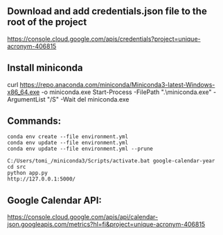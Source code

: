 ## Download and add credentials.json file to the root of the project

https://console.cloud.google.com/apis/credentials?project=unique-acronym-406815

## Install miniconda

curl https://repo.anaconda.com/miniconda/Miniconda3-latest-Windows-x86_64.exe -o miniconda.exe
Start-Process -FilePath ".\miniconda.exe" -ArgumentList "/S" -Wait
del miniconda.exe

## Commands:

```
conda env create --file environment.yml
conda env update --file environment.yml
conda env update --file environment.yml --prune

C:/Users/tomi_/miniconda3/Scripts/activate.bat google-calendar-year
cd src
python app.py
http://127.0.0.1:5000/
```

## Google Calendar API:

https://console.cloud.google.com/apis/api/calendar-json.googleapis.com/metrics?hl=fi&project=unique-acronym-406815
